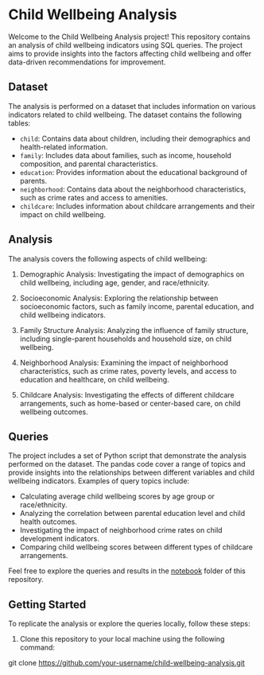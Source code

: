 # Child Wellbeing Analysis

Welcome to the Child Wellbeing Analysis project! This repository contains an analysis of child wellbeing indicators using SQL queries. The project aims to provide insights into the factors affecting child wellbeing and offer data-driven recommendations for improvement.

## Dataset

The analysis is performed on a dataset that includes information on various indicators related to child wellbeing. The dataset contains the following tables:

- `child`: Contains data about children, including their demographics and health-related information.
- `family`: Includes data about families, such as income, household composition, and parental characteristics.
- `education`: Provides information about the educational background of parents.
- `neighborhood`: Contains data about the neighborhood characteristics, such as crime rates and access to amenities.
- `childcare`: Includes information about childcare arrangements and their impact on child wellbeing.

## Analysis

The analysis covers the following aspects of child wellbeing:

1. Demographic Analysis: Investigating the impact of demographics on child wellbeing, including age, gender, and race/ethnicity.

2. Socioeconomic Analysis: Exploring the relationship between socioeconomic factors, such as family income, parental education, and child wellbeing indicators.

3. Family Structure Analysis: Analyzing the influence of family structure, including single-parent households and household size, on child wellbeing.

4. Neighborhood Analysis: Examining the impact of neighborhood characteristics, such as crime rates, poverty levels, and access to education and healthcare, on child wellbeing.

5. Childcare Analysis: Investigating the effects of different childcare arrangements, such as home-based or center-based care, on child wellbeing outcomes.

## Queries

The project includes a set of Python script that demonstrate the analysis performed on the dataset. The pandas code cover a range of topics and provide insights into the relationships between different variables and child wellbeing indicators. Examples of query topics include:

- Calculating average child wellbeing scores by age group or race/ethnicity.
- Analyzing the correlation between parental education level and child health outcomes.
- Investigating the impact of neighborhood crime rates on child development indicators.
- Comparing child wellbeing scores between different types of childcare arrangements.

Feel free to explore the queries and results in the [notebook](DS_Project.ipynb/) folder of this repository.

## Getting Started

To replicate the analysis or explore the queries locally, follow these steps:

1. Clone this repository to your local machine using the following command:

git clone https://github.com/your-username/child-wellbeing-analysis.git


